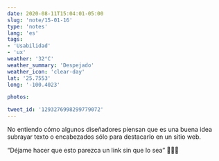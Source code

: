 ```yaml
---
date: 2020-08-11T15:04:01-05:00
slug: 'note/15-01-16'
type: 'notes'
lang: 'es'
tags:
- 'Usabilidad'
- 'ux'
weather: '32°C'
weather_summary: 'Despejado'
weather_icon: 'clear-day'
lat: '25.7553'
long: '-100.4023'

photos:

tweet_id: '1293276998299779072'
---
```

No entiendo cómo algunos diseñadores piensan que es una buena idea subrayar texto o encabezados sólo para destacarlo en un sitio web. 

“Déjame hacer que esto parezca un link sin que lo sea” 🤦🏻‍♂️   